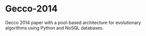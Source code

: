 Gecco-2014
==========

Gecco 2014 paper with a pool-based architecture for evolutionary algorithms using Python and NoSQL databases. 
